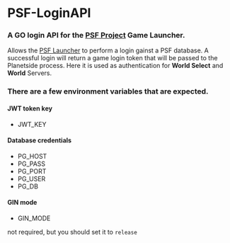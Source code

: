 # PSF-LoginAPI
### A GO login API for the [PSF Project](https://www.psforever.net/) Game Launcher.

Allows the [PSF Launcher](https://github.com/psforever/GameLauncher) to perform a login gainst a PSF database.
A successful login will return a game login token that will be passed to the Planetside process.
Here it is used as authentication for **World Select** and **World** Servers.

### There are a few environment variables that are expected.

#### JWT token key
* JWT_KEY

#### Database credentials
* PG_HOST
* PG_PASS
* PG_PORT
* PG_USER
* PG_DB

#### GIN mode
* GIN_MODE

not required, but you should set it to `release`
